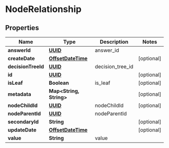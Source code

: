 
# NodeRelationship

## Properties
Name | Type | Description | Notes
------------ | ------------- | ------------- | -------------
**answerId** | [**UUID**](UUID.md) | answer_id | 
**createDate** | [**OffsetDateTime**](OffsetDateTime.md) |  |  [optional]
**decisionTreeId** | [**UUID**](UUID.md) | decision_tree_id | 
**id** | [**UUID**](UUID.md) |  |  [optional]
**isLeaf** | **Boolean** | is_leaf |  [optional]
**metadata** | **Map&lt;String, String&gt;** |  |  [optional]
**nodeChildId** | [**UUID**](UUID.md) | nodeChildId |  [optional]
**nodeParentId** | [**UUID**](UUID.md) | nodeParentId | 
**secondaryId** | **String** |  |  [optional]
**updateDate** | [**OffsetDateTime**](OffsetDateTime.md) |  |  [optional]
**value** | **String** | value | 



